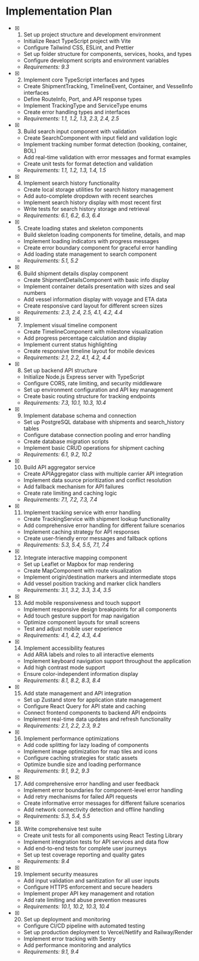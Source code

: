 # Implementation Plan

- [x] 1. Set up project structure and development environment
  - Initialize React TypeScript project with Vite
  - Configure Tailwind CSS, ESLint, and Prettier
  - Set up folder structure for components, services, hooks, and types
  - Configure development scripts and environment variables
  - _Requirements: 9.3_

- [x] 2. Implement core TypeScript interfaces and types
  - Create ShipmentTracking, TimelineEvent, Container, and VesselInfo interfaces
  - Define RouteInfo, Port, and API response types
  - Implement TrackingType and ServiceType enums
  - Create error handling types and interfaces
  - _Requirements: 1.1, 1.2, 1.3, 2.3, 2.4, 2.5_

- [x] 3. Build search input component with validation
  - Create SearchComponent with input field and validation logic
  - Implement tracking number format detection (booking, container, BOL)
  - Add real-time validation with error messages and format examples
  - Create unit tests for format detection and validation
  - _Requirements: 1.1, 1.2, 1.3, 1.4, 1.5_

- [x] 4. Implement search history functionality
  - Create local storage utilities for search history management
  - Add auto-complete dropdown with recent searches
  - Implement search history display with most recent first
  - Write tests for search history storage and retrieval
  - _Requirements: 6.1, 6.2, 6.3, 6.4_

- [x] 5. Create loading states and skeleton components
  - Build skeleton loading components for timeline, details, and map
  - Implement loading indicators with progress messages
  - Create error boundary component for graceful error handling
  - Add loading state management to search component
  - _Requirements: 5.1, 5.2_

- [x] 6. Build shipment details display component
  - Create ShipmentDetailsComponent with basic info display
  - Implement container details presentation with sizes and seal numbers
  - Add vessel information display with voyage and ETA data
  - Create responsive card layout for different screen sizes
  - _Requirements: 2.3, 2.4, 2.5, 4.1, 4.2, 4.4_

- [x] 7. Implement visual timeline component
  - Create TimelineComponent with milestone visualization
  - Add progress percentage calculation and display
  - Implement current status highlighting
  - Create responsive timeline layout for mobile devices
  - _Requirements: 2.1, 2.2, 4.1, 4.2, 4.4_

- [x] 8. Set up backend API structure
  - Initialize Node.js Express server with TypeScript
  - Configure CORS, rate limiting, and security middleware
  - Set up environment configuration and API key management
  - Create basic routing structure for tracking endpoints
  - _Requirements: 7.3, 10.1, 10.3, 10.4_

- [x] 9. Implement database schema and connection
  - Set up PostgreSQL database with shipments and search_history tables
  - Configure database connection pooling and error handling
  - Create database migration scripts
  - Implement basic CRUD operations for shipment caching
  - _Requirements: 6.1, 9.2, 10.2_

- [x] 10. Build API aggregator service
  - Create APIAggregator class with multiple carrier API integration
  - Implement data source prioritization and conflict resolution
  - Add fallback mechanism for API failures
  - Create rate limiting and caching logic
  - _Requirements: 7.1, 7.2, 7.3, 7.4_

- [x] 11. Implement tracking service with error handling
  - Create TrackingService with shipment lookup functionality
  - Add comprehensive error handling for different failure scenarios
  - Implement caching strategy for API responses
  - Create user-friendly error messages and fallback options
  - _Requirements: 5.3, 5.4, 5.5, 7.1, 7.4_

- [x] 12. Integrate interactive mapping component
  - Set up Leaflet or Mapbox for map rendering
  - Create MapComponent with route visualization
  - Implement origin/destination markers and intermediate stops
  - Add vessel position tracking and marker click handlers
  - _Requirements: 3.1, 3.2, 3.3, 3.4, 3.5_

- [x] 13. Add mobile responsiveness and touch support
  - Implement responsive design breakpoints for all components
  - Add touch gesture support for map navigation
  - Optimize component layouts for small screens
  - Test and adjust mobile user experience
  - _Requirements: 4.1, 4.2, 4.3, 4.4_

- [x] 14. Implement accessibility features
  - Add ARIA labels and roles to all interactive elements
  - Implement keyboard navigation support throughout the application
  - Add high contrast mode support
  - Ensure color-independent information display
  - _Requirements: 8.1, 8.2, 8.3, 8.4_

- [x] 15. Add state management and API integration
  - Set up Zustand store for application state management
  - Configure React Query for API state and caching
  - Connect frontend components to backend API endpoints
  - Implement real-time data updates and refresh functionality
  - _Requirements: 2.1, 2.2, 2.3, 9.2_

- [x] 16. Implement performance optimizations
  - Add code splitting for lazy loading of components
  - Implement image optimization for map tiles and icons
  - Configure caching strategies for static assets
  - Optimize bundle size and loading performance
  - _Requirements: 9.1, 9.2, 9.3_

- [x] 17. Add comprehensive error handling and user feedback
  - Implement error boundaries for component-level error handling
  - Add retry mechanisms for failed API requests
  - Create informative error messages for different failure scenarios
  - Add network connectivity detection and offline handling
  - _Requirements: 5.3, 5.4, 5.5_

- [x] 18. Write comprehensive test suite
  - Create unit tests for all components using React Testing Library
  - Implement integration tests for API services and data flow
  - Add end-to-end tests for complete user journeys
  - Set up test coverage reporting and quality gates
  - _Requirements: 9.4_

- [x] 19. Implement security measures
  - Add input validation and sanitization for all user inputs
  - Configure HTTPS enforcement and secure headers
  - Implement proper API key management and rotation
  - Add rate limiting and abuse prevention measures
  - _Requirements: 10.1, 10.2, 10.3, 10.4_

- [x] 20. Set up deployment and monitoring
  - Configure CI/CD pipeline with automated testing
  - Set up production deployment to Vercel/Netlify and Railway/Render
  - Implement error tracking with Sentry
  - Add performance monitoring and analytics
  - _Requirements: 9.1, 9.4_